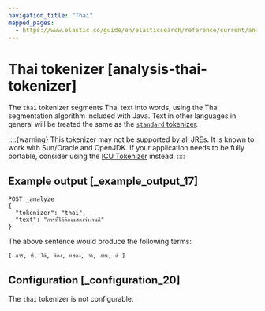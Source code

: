 ```yaml
---
navigation_title: "Thai"
mapped_pages:
  - https://www.elastic.co/guide/en/elasticsearch/reference/current/analysis-thai-tokenizer.html
---
```


# Thai tokenizer [analysis-thai-tokenizer]


The `thai` tokenizer segments Thai text into words, using the Thai segmentation algorithm included with Java. Text in other languages in general will be treated the same as the [`standard` tokenizer](/reference/text-analysis/analysis-standard-tokenizer.md).

::::{warning}
This tokenizer may not be supported by all JREs. It is known to work with Sun/Oracle and OpenJDK. If your application needs to be fully portable, consider using the [ICU Tokenizer](/reference/elasticsearch-plugins/analysis-icu-tokenizer.md) instead.
::::



## Example output [_example_output_17]

```console
POST _analyze
{
  "tokenizer": "thai",
  "text": "การที่ได้ต้องแสดงว่างานดี"
}
```

The above sentence would produce the following terms:

```text
[ การ, ที่, ได้, ต้อง, แสดง, ว่า, งาน, ดี ]
```


## Configuration [_configuration_20]

The `thai` tokenizer is not configurable.

